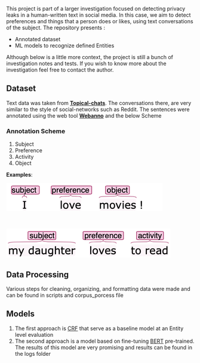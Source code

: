 This project is part of a larger investigation focused on detecting privacy leaks in a human-written text in social media. In this case, we aim to detect preferences and things that a person does or likes, using text conversations of the subject. The repository presents :

* Annotated dataset
* ML models to recognize defined Entities

Although below is a little more context, the project is still a bunch of investigation notes and tests. If you wish to know more about the investigation feel free to contact the author.


## Dataset

Text data was taken from  [**Topical-chats**](https://github.com/alexa/Topical-Chat). The conversations there, are very similar to the style of social-networks such as Reddit.
The sentences were annotated using the web tool [**Webanno**](https://webanno.github.io/webanno/) and the below Scheme


### Annotation Scheme

1. Subject
2. Preference
3. Activity
4. Object

**Examples**: 

![](img/sent1.png)

<br>

![](img/sent5.png)

## Data Processing

Various steps for cleaning, organizing, and formatting data  were made and can be found in scripts and corpus_porcess file

## Models

1. The first approach is [CRF](https://en.wikipedia.org/wiki/Conditional_random_field) that serve as a baseline model at an Entity level evaluation
2. The second approach is a model based on fine-tuning [BERT](https://en.wikipedia.org/wiki/BERT_(language_model)) pre-trained. The results of this model are very promising and results can be found in the logs folder 
